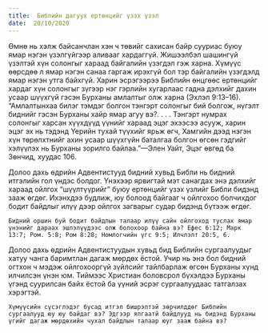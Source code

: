 ```yaml
---
title:  Библийн дагуух ертөнцийг үзэх үзэл
date:  20/10/2020
---
```


Өмнө нь хэлж байсанчлан хэн ч төвийг сахисан байр сууриас буюу ямар нэгэн үзэлгүйгээр аливааг хардаггүй. Жишээлбэл шашингүй үзэлтэй хүн солонгыг хараад байгалийн үзэгдэл гэж харна. Хүмүүс өөрсдөө л ямар нэгэн санаа гаргаж ирэхгүй бол тэр байгалийн үзэгдэлд ямар нэгэн утга байхгүй. Харин эсрэгээрээ Библийн өнцгөөс ертөнцийг хардаг хүн солонгыг зүгээр нэг гэрлийн хугарлаас гадна дэлхийг дахин усаар шүүхгүй гэсэн Бурханы амлалтыг олж харна (Эхлэл 9:13–16). “Амлалтынхаа билэг тэмдэг болгон тэнгэрт солонгыг бий болгож, нүгэлт биднийг гэсэн Бурханы хайр ямар агуу вэ?. . . . Тэнгэрт нумрах солонгыг харсан хүүхдүүд үүнийг хараад эцэг эхээсээ асууж, харин эцэг эх нь тэдэнд Үерийн тухай түүхийг ярьж өгч, Хамгийн дээд нэгэн хүн төрөлхтнийг ахин усаар шүүхгүйн баталгаа болгон өгсөн гэдгийг хэлүүлэх нь Бурханы зорилго байлаа.”—Элен Уайт, Эцэг өвгөд ба Зөнчид, хуудас 106.

Долоо дахь өдрийн Адвентистууд бидний хувьд Библи нь бидний итгэлийн гол үндэс болдог. Үнэхээр ярвигтай мэт санагдах энэ дэлхийг хараад ойлгох “шүүлтүүрийг” буюу ертөнцийг үзэх үзлийг Библи бидэнд зааж өгдөг. Ихэнхдээ будлиж, юу болоод байгааг ч ойлгохоо болчихдог бодит байдлыг илүү дээр ойлгох загварыг судар бидэнд бүтээж өгдөг.

`Бидний оршин буй бодит байдлын талаар илүү сайн ойлгоход туслах ямар үнэнийг дараах эшлэлүүдээс олж болохоор байна вэ? Ефес 6:12; Марк 13:7; Ром. 5:8; Ром 8:28; Номлогчийн үгс 9:5; Илчлэлт 20:5, 6.`

Долоо дахь өдрийн Адвентистуудын хувьд бид Библийн сургаалуудыг хатуу чанга баримтлан дагаж мөрдөх ёстой. Учир нь энэ бол бидний огтхон ч мэдэж ойлгохооргүй зүйлсийг тайлбарлаж өгсөн Бурханы хүнд илчилсэн үнэн юм. Тиймээс Христиан боловсрол бүхэлдээ Бурханы үгэнд суурилсан байх ёстой ба үүний эсрэг сургаалуудаас татгалзах хэрэгтэй.

`Хүмүүсийн сүсэглэдэг бусад итгэл бишрэлтэй зөрчилддөг Библийн сургаалууд юу юу байдаг вэ? Эдгээр ялгаатй байдлууд нь бидэнд Бурханы үгийг дагаж мөрдөхийн чухал байдлын талаар юуг зааж байна вэ?`